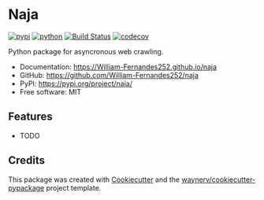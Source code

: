# Naja


[![pypi](https://img.shields.io/pypi/v/naja.svg)](https://pypi.org/project/naja/)
[![python](https://img.shields.io/pypi/pyversions/naja.svg)](https://pypi.org/project/naja/)
[![Build Status](https://github.com/William-Fernandes252/naja/actions/workflows/dev.yml/badge.svg)](https://github.com/William-Fernandes252/naja/actions/workflows/dev.yml)
[![codecov](https://codecov.io/gh/William-Fernandes252/naja/branch/main/graphs/badge.svg)](https://codecov.io/github/William-Fernandes252/naja)



Python package for asyncronous web crawling.


* Documentation: <https://William-Fernandes252.github.io/naja>
* GitHub: <https://github.com/William-Fernandes252/naja>
* PyPI: <https://pypi.org/project/naja/>
* Free software: MIT


## Features

* TODO

## Credits

This package was created with [Cookiecutter](https://github.com/audreyr/cookiecutter) and the [waynerv/cookiecutter-pypackage](https://github.com/waynerv/cookiecutter-pypackage) project template.

